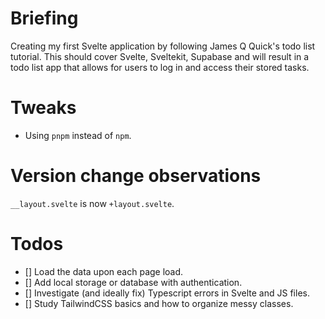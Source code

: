 # Briefing

Creating my first Svelte application by following James Q Quick's todo list tutorial. This should cover Svelte, Sveltekit, Supabase and will result in a todo list app that allows for users to log in and access their stored tasks.

# Tweaks

-   Using `pnpm` instead of `npm`.

# Version change observations

`__layout.svelte` is now `+layout.svelte`.

# Todos

-   [] Load the data upon each page load.
-   [] Add local storage or database with authentication.
-   [] Investigate (and ideally fix) Typescript errors in Svelte and JS files.
-   [] Study TailwindCSS basics and how to organize messy classes.
